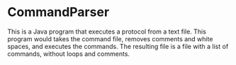 # CommandParser
This is a Java program that executes a protocol from a text file. This program would takes the command file, removes comments and white spaces, and executes the commands. The resulting file is a file with a list of commands, without loops and comments. 

